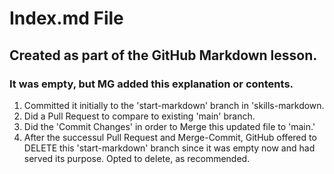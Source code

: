 # Index.md File
## Created as part of the GitHub Markdown lesson.
### It was empty, but MG added this explanation or contents.
1) Committed it initially to the 'start-markdown' branch in 'skills-markdown.
2) Did a Pull Request to compare to existing 'main' branch.
3) Did the 'Commit Changes' in order to Merge this updated file to 'main.'
4) After the successul Pull Request and Merge-Commit, GitHub offered to DELETE
   this 'start-markdown' branch since it was empty now and had served its
   purpose.  Opted to delete, as recommended.
